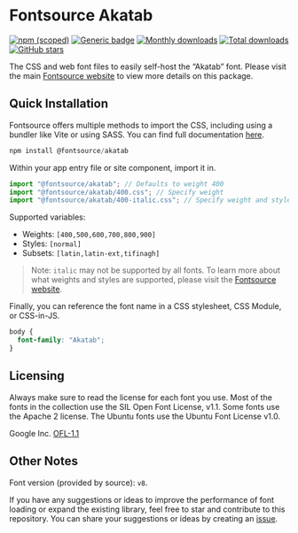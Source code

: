 # Fontsource Akatab

[![npm (scoped)](https://img.shields.io/npm/v/@fontsource/akatab?color=brightgreen)](https://www.npmjs.com/package/@fontsource/akatab) [![Generic badge](https://img.shields.io/badge/fontsource-passing-brightgreen)](https://github.com/fontsource/fontsource) [![Monthly downloads](https://badgen.net/npm/dm/@fontsource/akatab)](https://github.com/fontsource/fontsource) [![Total downloads](https://badgen.net/npm/dt/@fontsource/akatab)](https://github.com/fontsource/fontsource) [![GitHub stars](https://img.shields.io/github/stars/fontsource/fontsource.svg?style=social&label=Star)](https://github.com/fontsource/fontsource/stargazers)

The CSS and web font files to easily self-host the “Akatab” font. Please visit the main [Fontsource website](https://fontsource.org/fonts/akatab) to view more details on this package.

## Quick Installation

Fontsource offers multiple methods to import the CSS, including using a bundler like Vite or using SASS. You can find full documentation [here](https://fontsource.org/docs/getting-started/introduction).

```javascript
npm install @fontsource/akatab
```

Within your app entry file or site component, import it in.

```javascript
import "@fontsource/akatab"; // Defaults to weight 400
import "@fontsource/akatab/400.css"; // Specify weight
import "@fontsource/akatab/400-italic.css"; // Specify weight and style
```

Supported variables:
- Weights: `[400,500,600,700,800,900]`
- Styles: `[normal]`
- Subsets: `[latin,latin-ext,tifinagh]`

> Note: `italic` may not be supported by all fonts. To learn more about what weights and styles are supported, please visit the [Fontsource website](https://fontsource.org/fonts/akatab).

Finally, you can reference the font name in a CSS stylesheet, CSS Module, or CSS-in-JS.

```css
body {
  font-family: "Akatab";
}
```

## Licensing
Always make sure to read the license for each font you use. Most of the fonts in the collection use the SIL Open Font License, v1.1. Some fonts use the Apache 2 license. The Ubuntu fonts use the Ubuntu Font License v1.0.

Google Inc.
[OFL-1.1](http://scripts.sil.org/OFL)

## Other Notes
Font version (provided by source): `v8`.

If you have any suggestions or ideas to improve the performance of font loading or expand the existing library, feel free to star and contribute to this repository. You can share your suggestions or ideas by creating an [issue](https://github.com/fontsource/fontsource/issues).